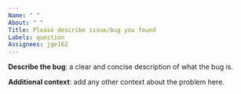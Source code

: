```yaml
---
Name: " "
About: " "
Title: Please describe issue/bug you found
Labels: question
Assignees: jge162
---
```


**Describe the bug**: a clear and concise description of what the bug is.

**Additional context**: add any other context about the problem here.
